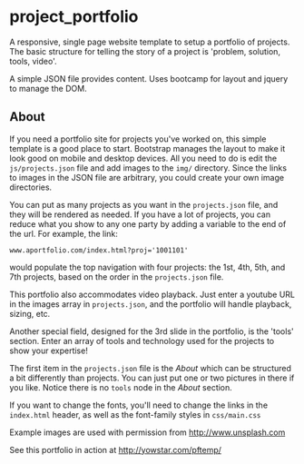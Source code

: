# project_portfolio
A responsive, single page website template to setup a portfolio of projects. 
The basic structure for telling the story of a project is 'problem, solution, tools, video'. 

A simple JSON file provides content. Uses bootcamp for layout and jquery to manage the DOM.

## About ##
If you need a portfolio site for projects you've worked on, this simple template is a good place to start. Bootstrap manages the layout to make it look good on mobile and desktop devices. All you need to do is edit the `js/projects.json` file and add images to the `img/` directory. Since the links to images in the JSON file are arbitrary, you could create your own image directories. 

You can put as many projects as you want in the `projects.json` file, and they will be rendered as needed. If you have a lot of projects, you can reduce what you show to any one party by adding a variable to the end of the url. For example, the link:
```
www.aportfolio.com/index.html?proj='1001101'
```
would populate the top navigation with four projects: the 1st, 4th, 5th, and 7th projects, based on the order in the `projects.json` file.


This portfolio also accommodates video playback. Just enter a youtube URL in the images array in `projects.json`, and the portfolio will handle playback, sizing, etc.

Another special field, designed for the 3rd slide in the portfolio, is the 'tools' section. Enter an array of tools and technology used for the projects to show your expertise!

The first item in the `projects.json` file is the *About* which can be structured a bit differently than projects. You can just put one or two pictures in there if you like. Notice there is no `tools` node in the *About* section.

If you want to change the fonts, you'll need to change the links in the `index.html` header, as well as the font-family styles in `css/main.css`

Example images are used with permission from http://www.unsplash.com

See this portfolio in action at http://yowstar.com/pftemp/

